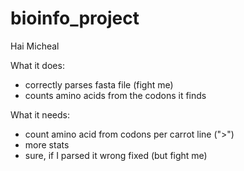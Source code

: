 # bioinfo_project

Hai Micheal 

What it does: 
- correctly parses fasta file (fight me)
- counts amino acids from the codons it finds 

What it needs: 
- count amino acid from codons per carrot line (">")
- more stats 
- sure, if I parsed it wrong fixed (but fight me) 
